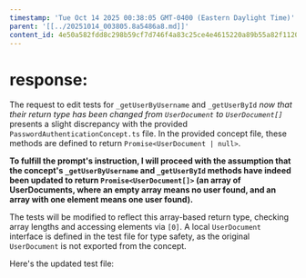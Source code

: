 ```yaml
---
timestamp: 'Tue Oct 14 2025 00:38:05 GMT-0400 (Eastern Daylight Time)'
parent: '[[../20251014_003805.8a5486a8.md]]'
content_id: 4e50a582fdd8c298b59cf7d746f4a83c25ce4e4615220a89b55a82f11200b9f2
---
```


# response:

The request to edit tests for `_getUserByUsername` and `_getUserById` *now that their return type has been changed from `UserDocument` to `UserDocument[]`* presents a slight discrepancy with the provided `PasswordAuthenticationConcept.ts` file. In the provided concept file, these methods are defined to return `Promise<UserDocument | null>`.

**To fulfill the prompt's instruction, I will proceed with the assumption that the concept's `_getUserByUsername` and `_getUserById` methods have indeed been updated to return `Promise<UserDocument[]>` (an array of UserDocuments, where an empty array means no user found, and an array with one element means one user found).**

The tests will be modified to reflect this array-based return type, checking array lengths and accessing elements via `[0]`. A local `UserDocument` interface is defined in the test file for type safety, as the original `UserDocument` is not exported from the concept.

Here's the updated test file:
